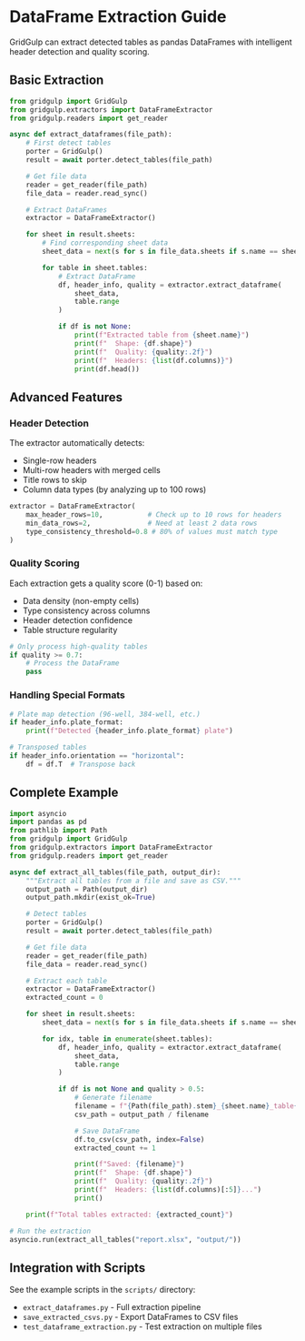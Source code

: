 # DataFrame Extraction Guide

GridGulp can extract detected tables as pandas DataFrames with intelligent header detection and quality scoring.

## Basic Extraction

```python
from gridgulp import GridGulp
from gridgulp.extractors import DataFrameExtractor
from gridgulp.readers import get_reader

async def extract_dataframes(file_path):
    # First detect tables
    porter = GridGulp()
    result = await porter.detect_tables(file_path)

    # Get file data
    reader = get_reader(file_path)
    file_data = reader.read_sync()

    # Extract DataFrames
    extractor = DataFrameExtractor()

    for sheet in result.sheets:
        # Find corresponding sheet data
        sheet_data = next(s for s in file_data.sheets if s.name == sheet.name)

        for table in sheet.tables:
            # Extract DataFrame
            df, header_info, quality = extractor.extract_dataframe(
                sheet_data,
                table.range
            )

            if df is not None:
                print(f"Extracted table from {sheet.name}")
                print(f"  Shape: {df.shape}")
                print(f"  Quality: {quality:.2f}")
                print(f"  Headers: {list(df.columns)}")
                print(df.head())
```

## Advanced Features

### Header Detection

The extractor automatically detects:
- Single-row headers
- Multi-row headers with merged cells
- Title rows to skip
- Column data types (by analyzing up to 100 rows)

```python
extractor = DataFrameExtractor(
    max_header_rows=10,           # Check up to 10 rows for headers
    min_data_rows=2,              # Need at least 2 data rows
    type_consistency_threshold=0.8 # 80% of values must match type
)
```

### Quality Scoring

Each extraction gets a quality score (0-1) based on:
- Data density (non-empty cells)
- Type consistency across columns
- Header detection confidence
- Table structure regularity

```python
# Only process high-quality tables
if quality >= 0.7:
    # Process the DataFrame
    pass
```

### Handling Special Formats

```python
# Plate map detection (96-well, 384-well, etc.)
if header_info.plate_format:
    print(f"Detected {header_info.plate_format} plate")

# Transposed tables
if header_info.orientation == "horizontal":
    df = df.T  # Transpose back
```

## Complete Example

```python
import asyncio
import pandas as pd
from pathlib import Path
from gridgulp import GridGulp
from gridgulp.extractors import DataFrameExtractor
from gridgulp.readers import get_reader

async def extract_all_tables(file_path, output_dir):
    """Extract all tables from a file and save as CSV."""
    output_path = Path(output_dir)
    output_path.mkdir(exist_ok=True)

    # Detect tables
    porter = GridGulp()
    result = await porter.detect_tables(file_path)

    # Get file data
    reader = get_reader(file_path)
    file_data = reader.read_sync()

    # Extract each table
    extractor = DataFrameExtractor()
    extracted_count = 0

    for sheet in result.sheets:
        sheet_data = next(s for s in file_data.sheets if s.name == sheet.name)

        for idx, table in enumerate(sheet.tables):
            df, header_info, quality = extractor.extract_dataframe(
                sheet_data,
                table.range
            )

            if df is not None and quality > 0.5:
                # Generate filename
                filename = f"{Path(file_path).stem}_{sheet.name}_table{idx}_q{quality:.2f}.csv"
                csv_path = output_path / filename

                # Save DataFrame
                df.to_csv(csv_path, index=False)
                extracted_count += 1

                print(f"Saved: {filename}")
                print(f"  Shape: {df.shape}")
                print(f"  Quality: {quality:.2f}")
                print(f"  Headers: {list(df.columns)[:5]}...")
                print()

    print(f"Total tables extracted: {extracted_count}")

# Run the extraction
asyncio.run(extract_all_tables("report.xlsx", "output/"))
```

## Integration with Scripts

See the example scripts in the `scripts/` directory:
- `extract_dataframes.py` - Full extraction pipeline
- `save_extracted_csvs.py` - Export DataFrames to CSV files
- `test_dataframe_extraction.py` - Test extraction on multiple files
